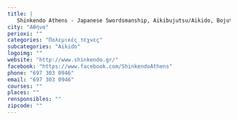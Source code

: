 ```yaml
---
title: |
   Shinkendo Athens - Japanese Swordsmanship, Aikibujutsu/Aikido, Bojutsu
city: "Αθήνα"
perioxi: ""
categories: "Πολεμικές τέχνες"
subcategories: "Aikido"
logoimg: ""
website: "http://www.shinkendo.gr/"
facebook: "https://www.facebook.com/ShinkendoAthens"
phone: "697 303 0946"
email: "697 303 0946"
courses: ""
places: ""
rensponsibles: ""
zipcode: ""
---
```




